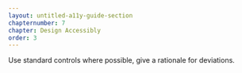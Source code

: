 ```yaml
---
layout: untitled-a11y-guide-section
chapternumber: 7
chapter: Design Accessibly
order: 3
---
```


Use standard controls where possible, give a rationale for deviations.
